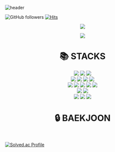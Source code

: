 ![header](https://capsule-render.vercel.app/api?type=Rect&color=auto&height=300&section=header&text=hello👋&fontSize=90)


![GitHub followers](https://img.shields.io/github/followers/okdoittttt?style=social)  [![Hits](https://hits.seeyoufarm.com/api/count/incr/badge.svg?url=https%3A%2F%2Fgithub.com%2Fgjbae1212%2Fhit-counter)](https://hits.seeyoufarm.com)

<div align="center">
<a href="https://instagram.com/okdoitttttt" target="_blank">
<img src="https://img.shields.io/badge/instagram-E4405F?style=for-the-badge&logo=instagram&logoColor=white"> </a>

<img src="https://img.shields.io/badge/sonokmoo@gmail.com-EA4335?style=for-the-badge&logo=Gmail&logoColor=white"> </a>
</div>

<div align=center><h1>📚 STACKS</h1></div>

<div align=center> 
  <img src="https://img.shields.io/badge/java-007396?style=for-the-badge&logo=java&logoColor=white"> 
  <img src="https://img.shields.io/badge/c++-00599C?style=for-the-badge&logo=c%2B%2B&logoColor=white">
  <img src="https://img.shields.io/badge/python-3776AB?style=for-the-badge&logo=python&logoColor=white"> 
  <br>
  
  <img src="https://img.shields.io/badge/html5-E34F26?style=for-the-badge&logo=html5&logoColor=white"> 
  <img src="https://img.shields.io/badge/css-1572B6?style=for-the-badge&logo=css3&logoColor=white"> 
  <img src="https://img.shields.io/badge/javascript-F7DF1E?style=for-the-badge&logo=javascript&logoColor=black"> 
  <img src="https://img.shields.io/badge/jquery-0769AD?style=for-the-badge&logo=jquery&logoColor=white">
  <br>
  
  <img src="https://img.shields.io/badge/oracle-F80000?style=for-the-badge&logo=oracle&logoColor=white"> 
  <img src="https://img.shields.io/badge/mysql-4479A1?style=for-the-badge&logo=mysql&logoColor=white"> 
  <img src="https://img.shields.io/badge/mariaDB-003545?style=for-the-badge&logo=mariaDB&logoColor=white"> 
  <img src="https://img.shields.io/badge/spring-6DB33F?style=for-the-badge&logo=spring&logoColor=white"> 
  <img src="https://img.shields.io/badge/firebase-FFCA28?style=for-the-badge&logo=firebase&logoColor=white">
  <br>
  
  <img src="https://img.shields.io/badge/linux-FCC624?style=for-the-badge&logo=linux&logoColor=black">   
  <img src="https://img.shields.io/badge/bootstrap-7952B3?style=for-the-badge&logo=bootstrap&logoColor=white">
  <br>
  
  <img src="https://img.shields.io/badge/github-181717?style=for-the-badge&logo=github&logoColor=white">
  <img src="https://img.shields.io/badge/git-F05032?style=for-the-badge&logo=git&logoColor=white">
  <img src="https://img.shields.io/badge/fontawesome-339AF0?style=for-the-badge&logo=fontawesome&logoColor=white">
  <br>
</div>

<div align=center><h1>🔒 BAEKJOON</h1></div><br>

[![Solved.ac Profile](http://mazassumnida.wtf/api/v2/generate_badge?boj=okmoo96)](https://solved.ac/okmoo96/)
